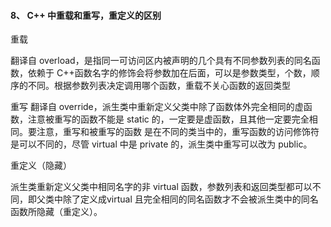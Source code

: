 #### 8、 C++ 中重载和重写，重定义的区别

重载

翻译⾃ overload，是指同⼀可访问区内被声明的⼏个具有不同参数列表的同名函数，依赖于 C++函数名字的修饰会将参数加在后⾯，可以是参数类型，个数，顺序的不同。根据参数列表决定调⽤哪个函数，重载不关⼼函数的返回类型

重写
翻译⾃ override，派⽣类中重新定义⽗类中除了函数体外完全相同的虚函数，注意被重写的函数不能是 static 的，⼀定要是虚函数，且其他⼀定要完全相同。要注意，重写和被重写的函数
是在不同的类当中的，重写函数的访问修饰符是可以不同的，尽管 virtual 中是 private 的，派⽣类中重写可以改为 public。



重定义（隐藏）

派生类重新定义父类中相同名字的非 virtual 函数，参数列表和返回类型都可以不同，即⽗类中除了定义成virtual 且完全相同的同名函数才不会被派生类中的同名函数所隐藏（重定义）。
